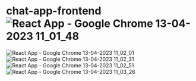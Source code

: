 # chat-app-frontend![React App - Google Chrome 13-04-2023 11_01_48](https://user-images.githubusercontent.com/54906865/231662972-2a04a990-fb9d-4a94-8a5c-d4f9d2777f85.png)
![React App - Google Chrome 13-04-2023 11_02_01](https://user-images.githubusercontent.com/54906865/231662994-1a81f809-5ac7-43f7-b911-4a0a7db355fb.png)
![React App - Google Chrome 13-04-2023 11_02_31](https://user-images.githubusercontent.com/54906865/231663008-92b952fb-5bfd-4886-87c9-6264865ac39c.png)
![React App - Google Chrome 13-04-2023 11_02_51](https://user-images.githubusercontent.com/54906865/231663018-cb9e38b1-d2f6-4113-8a22-16a020849cc1.png)
![React App - Google Chrome 13-04-2023 11_03_26](https://user-images.githubusercontent.com/54906865/231663021-f769d9c3-c13e-4fec-83a1-183001fc3456.png)
